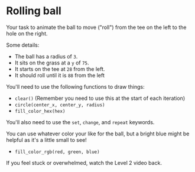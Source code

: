 # Rolling ball

Your task to animate the ball to move ("roll") from the tee on the left to the hole on the right.

Some details:

- The ball has a radius of `3`.
- It sits on the grass at a `y` of `75`.
- It starts on the tee at `28` from the left.
- It should roll until it is `88` from the left

You'll need to use the following functions to draw things:

- `clear()` (Remember you need to use this at the start of each iteration)
- `circle(center_x, center_y, radius)`
- `fill_color_hex(hex)`

You'll also need to use the `set`, `change`, and `repeat` keywords.

You can use whatever color your like for the ball, but a bright blue might be helpful as it's a little small to see!

- `fill_color_rgb(red, green, blue)`

If you feel stuck or overwhelmed, watch the Level 2 video back.
